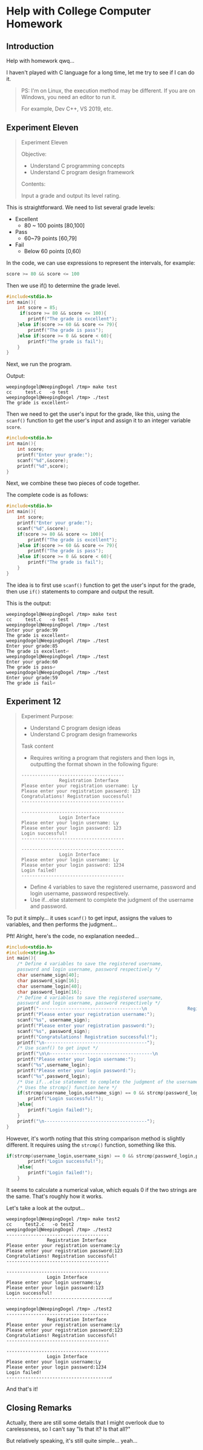 # Help with College Computer Homework


<!--more-->
## Introduction

Help with homework qwq... 

I haven't played with C language for a long time, let me try to see if I can do it.

>PS: I'm on Linux, the execution method may be different. If you are on Windows, you need an editor to run it.
>
>For example, Dev C++, VS 2019, etc.

## Experiment Eleven

> Experiment Eleven
>
> Objective:
> * Understand C programming concepts
> * Understand C program design framework
> 
> Contents:
> 
> Input a grade and output its level rating.

This is straightforward. We need to list several grade levels:

* Excellent
    * 80 ~ 100 points [80,100]
* Pass
    * 60~79 points [60,79]
* Fail
    * Below 60 points [0,60)

In the code, we can use expressions to represent the intervals, for example:

```c
score >= 80 && score <= 100
```

Then we use if() to determine the grade level.

```c
#include<stdio.h>
int main(){
    int score = 85;
     if(score >= 80 && score <= 100){
        printf("The grade is excellent");
    }else if(score >= 60 && score <= 79){
        printf("The grade is pass");
    }else if(score >= 0 && score < 60){
        printf("The grade is fail");
    }
}
```

Next, we run the program.

Output:

```
weepingdogel@WeepingDogel /tmp> make test
cc     test.c   -o test
weepingdogel@WeepingDogel /tmp> ./test
The grade is excellent⏎     
```

Then we need to get the user's input for the grade, like this, using the `scanf()` function to get the user's input and assign it to an integer variable `score`.

```c
#include<stdio.h>
int main(){
    int score;
    printf("Enter your grade:");
    scanf("%d",&score);
    printf("%d",score);
}
```

Next, we combine these two pieces of code together.

The complete code is as follows:

```c
#include<stdio.h>
int main(){
    int score;
    printf("Enter your grade:");
    scanf("%d",&score);
    if(score >= 80 && score <= 100){
        printf("The grade is excellent");
    }else if(score >= 60 && score <= 79){
        printf("The grade is pass");
    }else if(score >= 0 && score < 60){
        printf("The grade is fail");
    }
}
```

The idea is to first use `scanf()` function to get the user's input for the grade, then use `if()` statements to compare and output the result.

This is the output:

```
weepingdogel@WeepingDogel /tmp> make test
cc     test.c   -o test
weepingdogel@WeepingDogel /tmp> ./test
Enter your grade:99
The grade is excellent⏎                                                        
weepingdogel@WeepingDogel /tmp> ./test
Enter your grade:85
The grade is excellent⏎                                                        
weepingdogel@WeepingDogel /tmp> ./test
Enter your grade:60
The grade is pass⏎                                                        
weepingdogel@WeepingDogel /tmp> ./test
Enter your grade:59
The grade is fail⏎                       
```

## Experiment 12

>
>Experiment Purpose:
>
> *    Understand C program design ideas
> *   Understand C program design frameworks
>
>Task content
>
> * Requires writing a program that registers and then logs in, outputting the format shown in the following figure:
>
>```
>--------------------------------------
>               Registration Interface
>Please enter your registration username: Ly
>Please enter your registration password: 123
>Congratulations! Registration successful!
>--------------------------------------
>
>--------------------------------------
>               Login Interface
>Please enter your login username: Ly
>Please enter your login password: 123
>Login successful!
>--------------------------------------
>
>--------------------------------------
>               Login Interface
>Please enter your login username: Ly
>Please enter your login password: 1234
>Login failed!
>--------------------------------------
>```
>
> * Define 4 variables to save the registered username, password and login username, password respectively.
> * Use if...else statement to complete the judgment of the username and password.
>

To put it simply... it uses `scanf()` to get input, assigns the values to variables, and then performs the judgment...

Pft! Alright, here's the code, no explanation needed...

```c
#include<stdio.h>
#include<string.h>
int main(){
    /* Define 4 variables to save the registered username,
    password and login username, password respectively */
    char username_sign[40];
    char password_sign[16];
    char username_login[40];
    char password_login[16];
    /* Define 4 variables to save the registered username,
    password and login username, password respectively */
    printf("--------------------------------------\n               Registration Interface\n");
    printf("Please enter your registration username:");
    scanf("%s", username_sign);
    printf("Please enter your registration password:");
    scanf("%s", password_sign);
    printf("Congratulations! Registration successful!");
    printf("\n--------------------------------------");
    /* Use scanf() to get input */
    printf("\n\n--------------------------------------\n               Login Interface\n");
    printf("Please enter your login username:");
    scanf("%s",username_login);
    printf("Please enter your login password:");
    scanf("%s",password_login);
    /* Use if...else statement to complete the judgment of the username and password */
    /* Uses the strcmp() function here */
    if(strcmp(username_login,username_sign) == 0 && strcmp(password_login,password_sign) == 0){
        printf("Login successful!");
    }else{
        printf("Login failed!");
    }
    printf("\n--------------------------------------");
}
```

However, it's worth noting that this string comparison method is slightly different. It requires using the `strcmp()` function, something like this.

```c
if(strcmp(username_login,username_sign) == 0 && strcmp(password_login,password_sign) == 0){
        printf("Login successful!");
    }else{
        printf("Login failed!");
    }
```

It seems to calculate a numerical value, which equals 0 if the two strings are the same. That's roughly how it works.

Let's take a look at the output...

```
weepingdogel@WeepingDogel /tmp> make test2
cc     test2.c   -o test2
weepingdogel@WeepingDogel /tmp> ./test2
--------------------------------------
               Registration Interface
Please enter your registration username:Ly
Please enter your registration password:123
Congratulations! Registration successful!
--------------------------------------

--------------------------------------
               Login Interface
Please enter your login username:Ly
Please enter your login password:123
Login successful!
--------------------------------------⏎                              

weepingdogel@WeepingDogel /tmp> ./test2
--------------------------------------
               Registration Interface
Please enter your registration username:Ly
Please enter your registration password:123
Congratulations! Registration successful!
--------------------------------------

--------------------------------------
               Login Interface
Please enter your login username:Ly
Please enter your login password:1234
Login failed!
--------------------------------------⏎     
```

And that's it!

## Closing Remarks

Actually, there are still some details that I might overlook due to carelessness, so I can't say "Is that it? Is that all?"

But relatively speaking, it's still quite simple... yeah...
